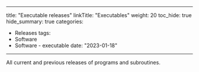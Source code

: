
---
title: "Executable releases"
linkTitle: "Executables"
weight: 20
toc_hide: true
hide_summary: true
categories: 
- Releases
tags: 
- Software
- Software - executable 
date: "2023-01-18"
---

All current and previous releases of programs and subroutines.
